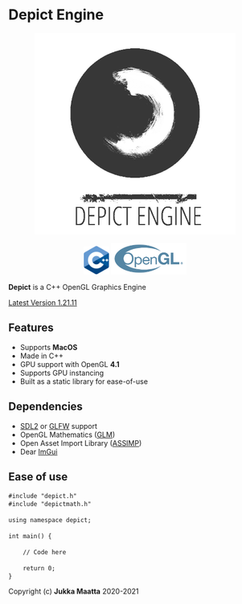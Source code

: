 # Depict Engine
<p align="center">
    <img src="./docs/logo.png" alt="Depict" width="400"/>
</p>
<p align="center">
    <img src="./docs/cpp.png" alt="C++" width="50"/>
    <img src="./docs/opengl.svg" alt="OpenGL" width="150"/>
</p>



**Depict** is a  C++ OpenGL Graphics Engine

[Latest Version 1.21.11](https://github.com/jsmaatta/Depict)

Features
--------
- Supports **MacOS**
- Made in C++
- GPU support with OpenGL **4.1**
- Supports GPU instancing
- Built as a static library for ease-of-use

Dependencies
------------
- [SDL2](https://www.libsdl.org/) or [GLFW](https://github.com/glfw/glfw) support
- OpenGL Mathematics ([GLM](https://github.com/g-truc/glm))
- Open Asset Import Library ([ASSIMP](https://github.com/assimp/assimp))
- Dear [ImGui](https://github.com/ocornut/imgui)

Ease of use
-----------

```
#include "depict.h"
#include "depictmath.h"

using namespace depict;

int main() {

    // Code here

    return 0;
}
```

Copyright (c) **Jukka Maatta** 2020-2021
